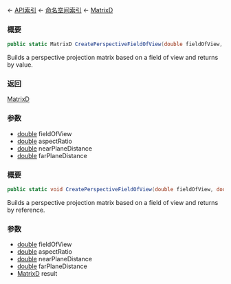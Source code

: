 ← [API索引](Api-Index) ← [命名空间索引](Namespace-Index) ← [MatrixD](VRageMath.MatrixD)

### 概要

```csharp
public static MatrixD CreatePerspectiveFieldOfView(double fieldOfView, double aspectRatio, double nearPlaneDistance, double farPlaneDistance)
```

Builds a perspective projection matrix based on a field of view and returns by value.

### 返回

[MatrixD](VRageMath.MatrixD)

### 参数

* [double](https://docs.microsoft.com/en-us/dotnet/api/System.Double?view=netframework-4.6) fieldOfView
* [double](https://docs.microsoft.com/en-us/dotnet/api/System.Double?view=netframework-4.6) aspectRatio
* [double](https://docs.microsoft.com/en-us/dotnet/api/System.Double?view=netframework-4.6) nearPlaneDistance
* [double](https://docs.microsoft.com/en-us/dotnet/api/System.Double?view=netframework-4.6) farPlaneDistance
### 概要

```csharp
public static void CreatePerspectiveFieldOfView(double fieldOfView, double aspectRatio, double nearPlaneDistance, double farPlaneDistance, out MatrixD result)
```

Builds a perspective projection matrix based on a field of view and returns by reference.

### 参数

* [double](https://docs.microsoft.com/en-us/dotnet/api/System.Double?view=netframework-4.6) fieldOfView
* [double](https://docs.microsoft.com/en-us/dotnet/api/System.Double?view=netframework-4.6) aspectRatio
* [double](https://docs.microsoft.com/en-us/dotnet/api/System.Double?view=netframework-4.6) nearPlaneDistance
* [double](https://docs.microsoft.com/en-us/dotnet/api/System.Double?view=netframework-4.6) farPlaneDistance
* [MatrixD](VRageMath.MatrixD) result
